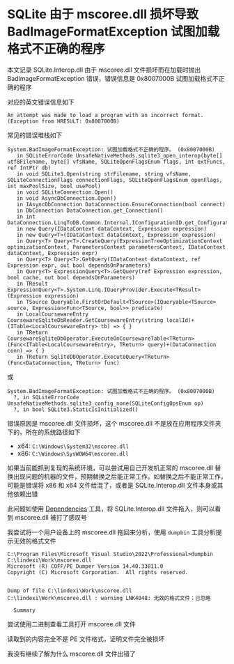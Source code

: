 # SQLite 由于 mscoree.dll 损坏导致 BadImageFormatException 试图加载格式不正确的程序

本文记录 SQLite.Interop.dll 由于 mscoree.dll 文件损坏而在加载时抛出 BadImageFormatException 错误，错误信息是 0x8007000B 试图加载格式不正确的程序

<!--more-->
<!-- 发布 -->
<!-- 博客 -->

对应的英文错误信息如下

```
An attempt was made to load a program with an incorrect format. (Exception from HRESULT: 0x8007000B)
```

常见的错误堆栈如下

```
System.BadImageFormatException: 试图加载格式不正确的程序。 (0x8007000B)
   in SQLiteErrorCode UnsafeNativeMethods.sqlite3_open_interop(byte[] utf8Filename, byte[] vfsName, SQLiteOpenFlagsEnum flags, int extFuncs, ref IntPtr db)
   in void SQLite3.Open(string strFilename, string vfsName, SQLiteConnectionFlags connectionFlags, SQLiteOpenFlagsEnum openFlags, int maxPoolSize, bool usePool)
   in void SQLiteConnection.Open()
   in void AsyncDbConnection.Open()
   in IAsyncDbConnection DataConnection.EnsureConnection(bool connect)
   in DbConnection DataConnection.get_Connection()
   in int DataConnection.LinqToDB.Common.Internal.IConfigurationID.get_ConfigurationID()
   in new Query(IDataContext dataContext, Expression expression)
   in new Query<T>(IDataContext dataContext, Expression expression)
   in Query<T> Query<T>.CreateQuery(ExpressionTreeOptimizationContext optimizationContext, ParametersContext parametersContext, IDataContext dataContext, Expression expr)
   in Query<T> Query<T>.GetQuery(IDataContext dataContext, ref Expression expr, out bool dependsOnParameters)
   in Query<T> ExpressionQuery<T>.GetQuery(ref Expression expression, bool cache, out bool dependsOnParameters)
   in TResult ExpressionQuery<T>.System.Linq.IQueryProvider.Execute<TResult>(Expression expression)
   in TSource Queryable.FirstOrDefault<TSource>(IQueryable<TSource> source, Expression<Func<TSource, bool>> predicate)
   in LocalCoursewareEntry CoursewareSqliteDbReader.GetCoursewareEntry(string localId)+(ITable<LocalCoursewareEntry> tb) => { }
   in TReturn CoursewareSqliteDbOperator.ExecuteOnCoursewareTable<TReturn>(Func<ITable<LocalCoursewareEntry>, TReturn> query)+(DataConnection conn) => { }
   in TReturn SqliteDbOperator.ExecuteQuery<TReturn>(Func<DataConnection, TReturn> func)
```

或

```
System.BadImageFormatException: 试图加载格式不正确的程序。 (0x8007000B)
  ?, in SQLiteErrorCode UnsafeNativeMethods.sqlite3_config_none(SQLiteConfigOpsEnum op)
  ?, in bool SQLite3.StaticIsInitialized()
```

错误原因是 mscoree.dll 文件损坏，这个 mscoree.dll 不是放在应用程序文件夹下的，所在的系统路径如下

- x64: `C:\Windows\System32\mscoree.dll`
- x86: `C:\Windows\SysWOW64\mscoree.dll`

如果当前能抓到复现的系统环境，可以尝试用自己开发机正常的 mscoree.dll 替换出现问题的机器的文件，预期替换之后能正常工作。如替换之后不能正常工作，可能是错误将 x86 和 x64 文件给混了，或者是 SQLite.Interop.dll 文件本身或其他依赖出错

此问题如使用 [Dependencies](https://github.com/lucasg/Dependencies) 工具，将 SQLite.Interop.dll 文件拖入，则可以看到 mscoree.dll 被打了感叹号

我尝试将一个用户设备上的 mscoree.dll 拖回来分析，使用 `dumpbin` 工具分析提示无效的格式文件

```
C:\Program Files\Microsoft Visual Studio\2022\Professional>dumpbin C:\lindexi\Work\mscoree.dll
Microsoft (R) COFF/PE Dumper Version 14.40.33811.0
Copyright (C) Microsoft Corporation.  All rights reserved.


Dump of file C:\lindexi\Work\mscoree.dll
C:\lindexi\Work\mscoree.dll : warning LNK4048: 无效的格式文件；已忽略

  Summary
```

尝试使用二进制查看工具打开 mscoree.dll 文件

读取到的内容完全不是 PE 文件格式，证明文件完全被损坏

我没有继续了解为什么 mscoree.dll 文件出错了